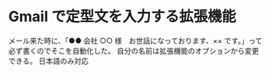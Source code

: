 # Gmail で定型文を入力する拡張機能

メール来た時に、「●● 会社 ○○ 様　お世話になっております、×× です。」って必ず書くのでそこを自動化した。
自分の名前は拡張機能のオプションから変更できる。
日本語のみ対応

